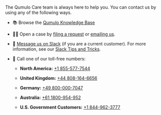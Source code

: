The Qumulo Care team is always here to help you. You can contact us by using any of the following ways.

* <span class="emoji">📚</span> Browse the [Qumulo Knowledge Base](https://care.qumulo.com/hc/en-us/categories/115000637447)

* <a id="open-a-case"></a><span class="emoji">🧑‍💻</span> Open a case by [filing a request](https://care.qumulo.com/hc/en-us/requests/new) or [emailing us](mailto:care@qumulo.com).

* <span class="emoji">💬</span> [Message us on Slack](https://qumulocare.slack.com/) (if you are a current customer). For more information, see our [Slack Tips and Tricks](https://docs.qumulo.com/contacting-qumulo-care-team.html#slack-tips-and-tricks).

* <a id="toll-free-numbers"></a><span class="emoji">📱</span> Call one of our toll-free numbers:

  * **North America:** [+1 855-577-7544](tel:+18555777544)

  * **United Kingdom:** [+44 808-164-6656](tel:+448081646656)

  * **Germany:** [+49 800-000-7047](tel:+498000007047)

  * **Australia:** [+61 1800-954-952](tel:+611800954952)
  
  * **U.S. Government Customers:** [+1 844-962-3777](tel:+18449623777)
